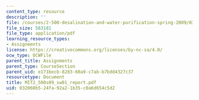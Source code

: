 ```yaml
---
content_type: resource
description: ''
file: /courses/2-500-desalination-and-water-purification-spring-2009/032060b524fa92a21b35c0a6d654c5d2_MIT2_500s09_sw01_report.pdf
file_size: 563181
file_type: application/pdf
learning_resource_types:
- Assignments
license: https://creativecommons.org/licenses/by-nc-sa/4.0/
ocw_type: OCWFile
parent_title: Assignments
parent_type: CourseSection
parent_uid: e171becb-8283-60a9-c7ab-b7bdd4327c37
resourcetype: Document
title: MIT2_500s09_sw01_report.pdf
uid: 032060b5-24fa-92a2-1b35-c0a6d654c5d2
---
```

